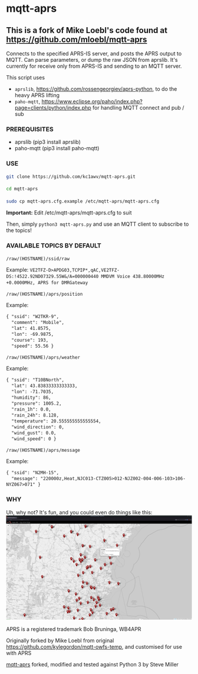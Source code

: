# mqtt-aprs

## This is a fork of Mike Loebl's code found at https://github.com/mloebl/mqtt-aprs

Connects to the specified APRS-IS server, and posts the APRS output to MQTT.  Can parse parameters, or dump the raw JSON from aprslib.  It's currently for receive only from APRS-IS and sending to an MQTT server.

This script uses 
- `aprslib`, https://github.com/rossengeorgiev/aprs-python, to do the heavy APRS lifting
- `paho-mqtt`, https://www.eclipse.org/paho/index.php?page=clients/python/index.php for handling MQTT connect and pub / sub

### PREREQUISITES

- aprslib (pip3 install aprslib)
- paho-mqtt (pip3 install paho-mqtt)

### USE


```bash
git clone https://github.com/kc1awv/mqtt-aprs.git

cd mqtt-aprs

sudo cp mqtt-aprs.cfg.example /etc/mqtt-aprs/mqtt-aprs.cfg
```

**Important:** Edit /etc/mqtt-aprs/mqtt-aprs.cfg to suit

Then, simply `python3 mqtt-aprs.py` and use an MQTT client to subscribe to the topics!

### AVAILABLE TOPICS BY DEFAULT

`/raw/(HOSTNAME)/ssid/raw`

Example: `VE2TFZ-D>APDG03,TCPIP*,qAC,VE2TFZ-DS:!4522.92ND07329.55W&/A=000000440 MMDVM Voice 438.80000MHz +0.0000MHz, APRS for DMRGateway`

`/raw/(HOSTNAME)/aprs/position`

Example:
```
{ "ssid": "W2TKR-9", 
  "comment": "Mobile", 
  "lat": 41.8575, 
  "lon": -69.9875, 
  "course": 193, 
  "speed": 55.56 }
```

`/raw/(HOSTNAME)/aprs/weather`

Example: 
```
{ "ssid": "T10BNorth", 
  "lat": 43.83833333333333, 
  "lon": -71.7035, 
  "humidity": 86, 
  "pressure": 1005.2, 
  "rain_1h": 0.0, 
  "rain_24h": 8.128, 
  "temperature": 20.555555555555554, 
  "wind_direction": 0, 
  "wind_gust": 0.0, 
  "wind_speed": 0 }
```

`/raw/(HOSTNAME)/aprs/message`

Example: 
```
{ "ssid": "N2MH-15", 
  "message": "220000z,Heat,NJC013-CTZ005>012-NJZ002-004-006-103>106-NYZ067>071" }
```

### WHY

Uh, why not? It's fun, and you could even do things like this:
![node-red worldmap](mqtt-aprs.png)

APRS is a registered trademark Bob Bruninga, WB4APR

Originally forked by Mike Loebl from original https://github.com/kylegordon/mqtt-owfs-temp, and customised for use with APRS

[mqtt-aprs](https://github.com/mloebl/mqtt-aprs) forked, modified and tested against Python 3 by Steve Miller

